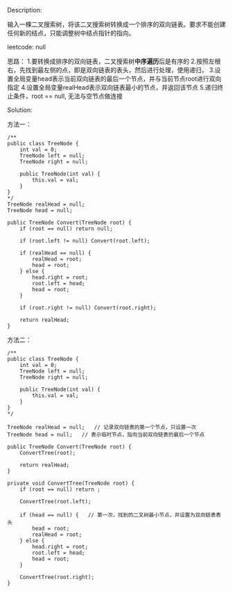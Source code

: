 Description:

输入一棵二叉搜索树，将该二叉搜索树转换成一个排序的双向链表。要求不能创建任何新的结点，只能调整树中结点指针的指向。

leetcode: null

思路： 
1.要转换成排序的双向链表，二叉搜索树**中序遍历**后是有序的
2.按照左根右，先找到最左侧的点，即是双向链表的表头，然后进行处理，使用递归，
3.设置全局变量head表示当前双向链表的最后一个节点，并与当前节点root进行双向指定
4.设置全局变量realHead表示双向链表最小的节点，并返回该节点
5.递归终止条件，root == null, 无法与空节点做连接

Solution:

方法一：
```
/**
public class TreeNode {
    int val = 0;
    TreeNode left = null;
    TreeNode right = null;

    public TreeNode(int val) {
        this.val = val;
    }
}
*/
TreeNode realHead = null;
TreeNode head = null;

public TreeNode Convert(TreeNode root) {
    if (root == null) return null;
    
    if (root.left != null) Convert(root.left);
    
    if (realHead == null) {
        realHead = root;
        head = root;
    } else {
        head.right = root;
        root.left = head;
        head = root;
    }
    
    if (root.right != null) Convert(root.right);
    
    return realHead;
}
```


方法二：
```
/**
public class TreeNode {
    int val = 0;
    TreeNode left = null;
    TreeNode right = null;

    public TreeNode(int val) {
        this.val = val;
    }
}
*/

TreeNode realHead = null;   // 记录双向链表的第一个节点，只设置一次
TreeNode head = null;   // 表示临时节点，指向当前双向链表的最后一个节点

public TreeNode Convert(TreeNode root) {
    ConvertTree(root);

    return realHead;
}

private void ConvertTree(TreeNode root) {
    if (root == null) return ;

    ConvertTree(root.left);

    if (head == null) {   // 第一次，找到的二叉树最小节点，并设置为双向链表表头
        head = root;
        realHead = root;
    } else {
        head.right = root;
        root.left = head;
        head = root;
    }

    ConvertTree(root.right);
}
```